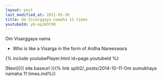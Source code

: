 ```yaml
---
layout: post
last_modified_at: 2021-03-30
title: Om Visarggaya namaha 11 times
youtubeId: y6-opiW3t98
---
```

 
 
Om Visarggaya nama 
 
 -  Who is like a Visarga in the form of Ardha Nareeswara 
 
  
 
  
 
 
 
 
 
 


{% include youtubePlayer.html id=page.youtubeId %}
 
[Next]({{ site.baseurl }}{% link  split2/_posts/2014-10-11-Om sumukhaya namaha 11 times.md%})
 
